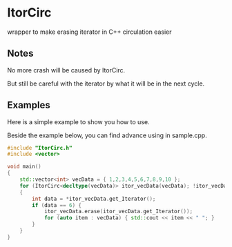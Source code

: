 # ItorCirc
wrapper to make erasing iterator in C++  circulation easier

## Notes
No more crash will be caused by ItorCirc.

But still be careful with the iterator by what it will be in the next cycle.


## Examples

Here is a simple example to show you how to use.

Beside the example below, you can find advance using in sample.cpp.

```cpp
#include "ItorCirc.h"
#include <vector>

void main()
{
    std::vector<int> vecData = { 1,2,3,4,5,6,7,8,9,10 };
    for (ItorCirc<decltype(vecData)> itor_vecData(vecData); !itor_vecData.isEnd(); itor_vecData.fetch_add())
    {
        int data = *itor_vecData.get_Iterator();
        if (data == 6) {
            itor_vecData.erase(itor_vecData.get_Iterator()); 			//or itor_vecData.erase_current();
            for (auto item : vecData) { std::cout << item << " "; }		//  1 2 3 4 5 7 8 9 10
        }
    }
}
```




